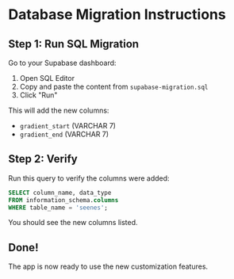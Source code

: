 # Database Migration Instructions

## Step 1: Run SQL Migration

Go to your Supabase dashboard:
1. Open SQL Editor
2. Copy and paste the content from `supabase-migration.sql`
3. Click "Run"

This will add the new columns:
- `gradient_start` (VARCHAR 7)
- `gradient_end` (VARCHAR 7)

## Step 2: Verify

Run this query to verify the columns were added:
```sql
SELECT column_name, data_type 
FROM information_schema.columns 
WHERE table_name = 'seenes';
```

You should see the new columns listed.

## Done!

The app is now ready to use the new customization features.

